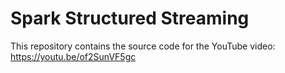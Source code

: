 # Spark Structured Streaming

This repository contains the source code for the YouTube video: https://youtu.be/of2SunVF5gc 
